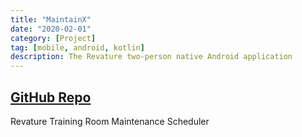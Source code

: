 ```yaml
---
title: "MaintainX"
date: "2020-02-01"
category: [Project]
tag: [mobile, android, kotlin]
description: The Revature two-person native Android application
---
```


## [GitHub Repo](https://github.com/DBerry07/Revature_TrainingRoomMaintenanceScheduler)

Revature Training Room Maintenance Scheduler
